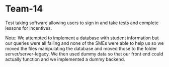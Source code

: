 # Team-14

Test taking software allowing users to sign in and take tests and complete lessons for incentives. 

Note: We attempted to implement a database with student information but our queries were all failing and none of the 
SMEs were able to help us so we moved the files manipulating the database and moved those to the folder server/server-legacy. 
We then used dummy data so that our front end could actually function and we implemented a dummy backend.